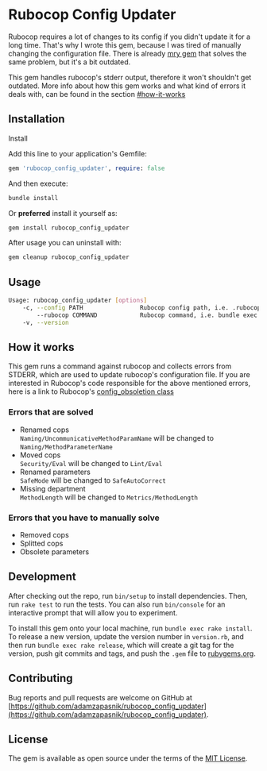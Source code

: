 # Rubocop Config Updater

Rubocop requires a lot of changes to its config if you didn't update it for a long time.
That's why I wrote this gem, because I was tired of manually changing the configuration file.
There is already [mry gem](https://github.com/pocke/mry) that solves the same problem, but it's a bit outdated.

This gem handles rubocop's stderr output, therefore it won't shouldn't get outdated. More info about how this gem works and what kind of errors it deals with, can be found in the section [#how-it-works](#how-it-works)

## Installation

Install

Add this line to your application's Gemfile:

```ruby
gem 'rubocop_config_updater', require: false
```

And then execute:

```sh
bundle install
```

Or **preferred** install it yourself as:

```sh
gem install rubocop_config_updater
```

After usage you can uninstall with:

```sh
gem cleanup rubocop_config_updater
```

## Usage

```sh
Usage: rubocop_config_updater [options]
    -c, --config PATH                Rubocop config path, i.e. .rubocop.yml
        --rubocop COMMAND            Rubocop command, i.e. bundle exec rubocop
    -v, --version
```

## How it works

This gem runs a command against rubocop and collects errors from STDERR, which are used to update rubocop's configuration file.
If you are interested in Rubocop's code responsible for the above mentioned errors, here is a link to Rubocop's [config_obsoletion class](https://github.com/rubocop-hq/rubocop/blob/master/lib/rubocop/config_obsoletion.rb)

### Errors that are solved

- Renamed cops  
  `Naming/UncommunicativeMethodParamName` will be changed to `Naming/MethodParameterName`
- Moved cops  
  `Security/Eval` will be changed to `Lint/Eval`
- Renamed parameters  
  `SafeMode` will be changed to `SafeAutoCorrect`
- Missing department  
  `MethodLength` will be changed to `Metrics/MethodLength`

### Errors that you have to manually solve

- Removed cops
- Splitted cops
- Obsolete parameters

## Development

After checking out the repo, run `bin/setup` to install dependencies. Then, run `rake test` to run the tests. You can also run `bin/console` for an interactive prompt that will allow you to experiment.

To install this gem onto your local machine, run `bundle exec rake install`. To release a new version, update the version number in `version.rb`, and then run `bundle exec rake release`, which will create a git tag for the version, push git commits and tags, and push the `.gem` file to [rubygems.org](https://rubygems.org).

## Contributing

Bug reports and pull requests are welcome on GitHub at [https://github.com/adamzapasnik/rubocop_config_updater](https://github.com/adamzapasnik/rubocop_config_updater).

## License

The gem is available as open source under the terms of the [MIT License](https://opensource.org/licenses/MIT).

